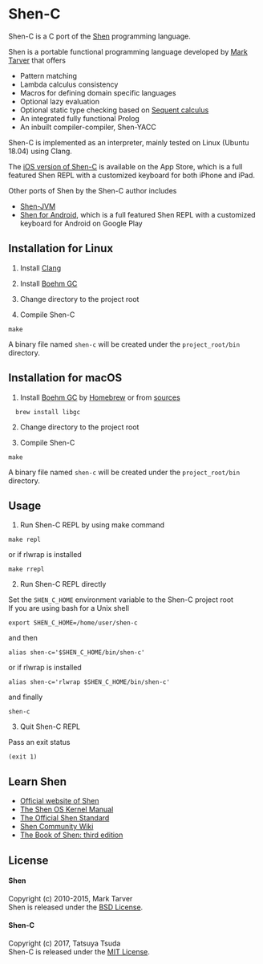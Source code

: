 # Shen-C

Shen-C is a C port of the [Shen](http://shenlanguage.org/) programming language.  

Shen is a portable functional programming language developed by [Mark Tarver](http://marktarver.com/) that offers
* Pattern matching
* Lambda calculus consistency
* Macros for defining domain specific languages
* Optional lazy evaluation
* Optional static type checking based on [Sequent calculus](https://en.wikipedia.org/wiki/Sequent_calculus)
* An integrated fully functional Prolog
* An inbuilt compiler-compiler, Shen-YACC

Shen-C is implemented as an interpreter, mainly tested on Linux (Ubuntu 18.04) using Clang.

The [iOS version of Shen-C](https://chatolab.wordpress.com/2017/07/10/shen-programming-language-for-ios/) is available on the App Store, which is a full featured Shen REPL with a customized keyboard for both iPhone and iPad.

Other ports of Shen by the Shen-C author includes
* [Shen-JVM](https://github.com/otabat/shen-jvm)
* [Shen for Android](https://chatolab.wordpress.com/2017/12/26/shen-programming-language-for-android/), which is a full featured Shen REPL with a customized keyboard for Android on Google Play

## Installation for Linux
1. Install [Clang](http://releases.llvm.org/download.html)

2. Install [Boehm GC](http://www.hboehm.info/gc/)

3. Change directory to the project root

4. Compile Shen-C
```
make
```
A binary file named `shen-c` will be created under the `project_root/bin` directory.

## Installation for macOS

1. Install [Boehm GC](http://www.hboehm.info/gc/) by [Homebrew](https://brew.sh/) or from [sources](http://www.hboehm.info/gc/gc_source/)
```
  brew install libgc
```

2. Change directory to the project root

3. Compile Shen-C
```
make
```
A binary file named `shen-c` will be created under the `project_root/bin` directory.


## Usage

1. Run Shen-C REPL by using make command
```
make repl
```
or if rlwrap is installed
```
make rrepl
```

2. Run Shen-C REPL directly

Set the `SHEN_C_HOME` environment variable to the Shen-C project root  
If you are using bash for a Unix shell  
```
export SHEN_C_HOME=/home/user/shen-c
```
and then
```
alias shen-c='$SHEN_C_HOME/bin/shen-c'
```
or if rlwrap is installed
```
alias shen-c='rlwrap $SHEN_C_HOME/bin/shen-c'
```
and finally
```
shen-c
```

3. Quit Shen-C REPL

Pass an exit status
```
(exit 1)
```


## Learn Shen
* [Official website of Shen](http://shenlanguage.org/)
* [The Shen OS Kernel Manual](http://shenlanguage.org/learn-shen/index.html)
* [The Official Shen Standard](http://www.shenlanguage.org/learn-shen/shendoc.htm)
* [Shen Community Wiki](https://github.com/Shen-Language/wiki/wiki)
* [The Book of Shen: third edition](https://www.amazon.co.uk/Book-Shen-Third-Mark-Tarver/dp/1784562130)


## License

#### Shen
Copyright (c) 2010-2015, Mark Tarver  
Shen is released under the [BSD License](https://github.com/otabat/shen-c/tree/master/src/shen/license.txt).  

#### Shen-C
Copyright (c) 2017, Tatsuya Tsuda  
Shen-C is released under the [MIT License](http://www.opensource.org/licenses/MIT).
